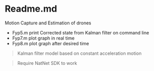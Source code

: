 # Readme.md
Motion Capture and Estimation of drones
- Fyp5.m print Corrected state from Kalman filter on command line
- Fyp7.m plot graph in real time
- Fyp8.m plot graph after desired time

> Kalman filter model based on constant acceleration motion

> Require NatNet SDK to work
